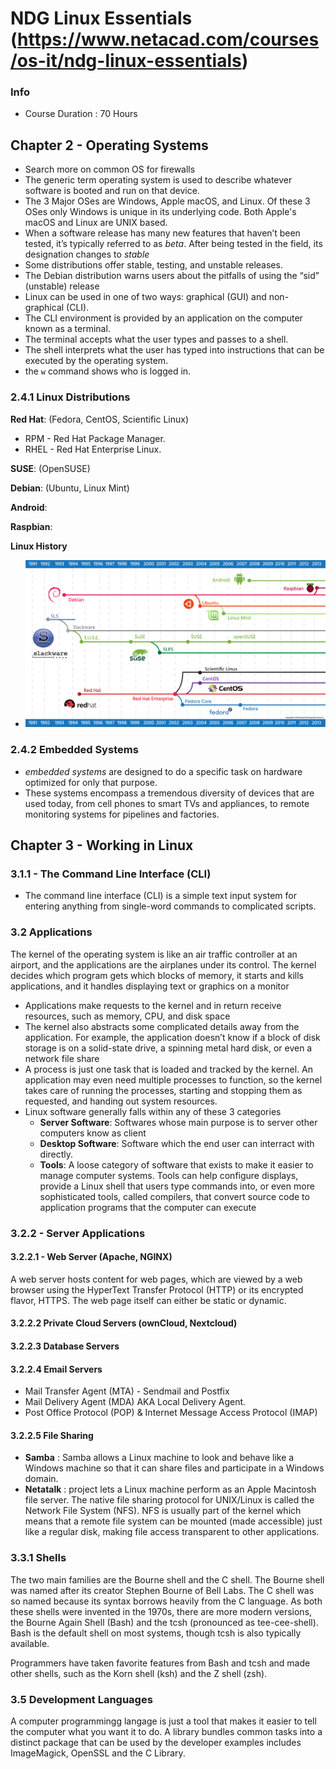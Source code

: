 # NDG Linux Essentials (https://www.netacad.com/courses/os-it/ndg-linux-essentials)
### Info
* Course Duration : 70 Hours

## Chapter 2 - Operating Systems
* Search more on common OS for firewalls
* The generic term operating system is used to describe whatever software is booted and run on that device.
* The 3 Major OSes are Windows, Apple macOS, and Linux. Of these 3 OSes only Windows is unique in its underlying code. Both Apple's macOS and Linux are UNIX based.
* When a software release has many new features that haven’t been tested, it’s typically referred to as *beta*. After being tested in the field, its designation changes to *stable*
* Some distributions offer stable, testing, and unstable releases.
* The Debian distribution warns users about the pitfalls of using the “sid” (unstable) release
* Linux can be used in one of two ways: graphical (GUI) and non-graphical (CLI).
* The CLI environment is provided by an application on the computer known as a terminal.
* The terminal accepts what the user types and passes to a shell. 
* The shell interprets what the user has typed into instructions that can be executed by the operating system.
* the `w` command shows who is logged in.

### 2.4.1 Linux Distributions
**Red Hat**: (Fedora, CentOS, Scientific Linux)
* RPM - Red Hat Package Manager.
* RHEL - Red Hat Enterprise Linux.

**SUSE**: (OpenSUSE)

**Debian**: (Ubuntu, Linux Mint)

**Android**: 

**Raspbian**:

**Linux History**
* ![Linux History Map](./ndg_linux_essentials/LEv2_2_3.png)

### 2.4.2 Embedded Systems
* *embedded systems*  are designed to do a specific task on hardware optimized for only that purpose. 
* These systems encompass a tremendous diversity of devices that are used today, from cell phones to smart TVs and appliances, to remote monitoring systems for pipelines and factories.

## Chapter 3 - Working in Linux
### 3.1.1 - The Command Line Interface (CLI) 
* The command line interface (CLI) is a simple text input system for entering anything from single-word commands to complicated scripts.
### 3.2 Applications
The kernel of the operating system is like an air traffic controller at an airport, and the applications are the airplanes under its control. The kernel decides which program gets which blocks of memory, it starts and kills applications, and it handles displaying text or graphics on a monitor
* Applications make requests to the kernel and in return receive resources, such as memory, CPU, and disk space
* The kernel also abstracts some complicated details away from the application. For example, the application doesn’t know if a block of disk storage is on a solid-state drive, a spinning metal hard disk, or even a network file share
* A process is just one task that is loaded and tracked by the kernel. An application may even need multiple processes to function, so the kernel takes care of running the processes, starting and stopping them as requested, and handing out system resources.
* Linux software generally falls within any of these 3 categories
  * **Server Software**:  Softwares whose main purpose is to server other computers know as client
  * **Desktop Software**: Software which the end user can interract with directly.
  * **Tools**: A loose category of software that exists to make it easier to manage computer systems. Tools can help configure displays, provide a Linux shell that users type commands into, or even more sophisticated tools, called compilers, that convert source code to application programs that the computer can execute
### 3.2.2 - Server Applications
#### 3.2.2.1 - Web Server (Apache, NGINX) 
A web server hosts content for web pages, which are viewed by a web browser using the HyperText Transfer Protocol (HTTP) or its encrypted flavor, HTTPS. The web page itself can either be static or dynamic.

#### 3.2.2.2 Private Cloud Servers (ownCloud, Nextcloud)
#### 3.2.2.3 Database Servers
#### 3.2.2.4 Email Servers
* Mail Transfer Agent (MTA) - Sendmail and Postfix
* Mail Delivery Agent (MDA) AKA Local Delivery Agent.
* Post Office Protocol (POP) & Internet Message Access Protocol (IMAP)
#### 3.2.2.5 File Sharing 
* **Samba** : Samba allows a Linux machine to look and behave like a Windows machine so that it can share files and participate in a Windows domain.
* **Netatalk** : project lets a Linux machine perform as an Apple Macintosh file server. The native file sharing protocol for UNIX/Linux is called the Network File System (NFS). NFS is usually part of the kernel which means that a remote file system can be mounted (made accessible) just like a regular disk, making file access transparent to other applications.

### 3.3.1 Shells
The two main families are the Bourne shell and the C shell. The Bourne shell was named after its creator Stephen Bourne of Bell Labs. The C shell was so named because its syntax borrows heavily from the C language. As both these shells were invented in the 1970s, there are more modern versions, the Bourne Again Shell (Bash) and the tcsh (pronounced as tee-cee-shell). Bash is the default shell on most systems, though tcsh is also typically available.

Programmers have taken favorite features from Bash and tcsh and made other shells, such as the Korn shell (ksh) and the Z shell (zsh). 

### 3.5 Development Languages
A computer programmingg langage is just a tool that makes it easier to tell the computer what you want it to do. A library bundles common tasks into a distinct package that can be used by the developer examples includes ImageMagick, OpenSSL and the C Library.
